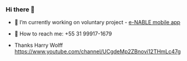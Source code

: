 ### Hi there 👋

- 🚀 I’m currently working on voluntary project - [e-NABLE mobile app](http://www.e-nablebrasil.org/)
- 📱 How to reach me: +55 31 99917-1679


- Thanks Harry Wolff https://www.youtube.com/channel/UCgdeMp2ZBnovi12THmLc47g
